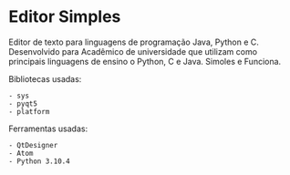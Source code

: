 # Editor Simples

Editor de texto para linguagens de programação Java, Python e C. Desenvolvido para Acadêmico de universidade que utilizam como principais linguagens de ensino o Python, C e Java. Simoles e Funciona.


Bibliotecas usadas:
   
    - sys
    - pyqt5
    - platform
    

Ferramentas usadas: 

    - QtDesigner
    - Atom
    - Python 3.10.4
    
    
    
    
